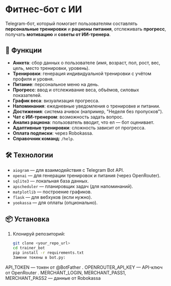 # Фитнес-бот с ИИ

Telegram-бот, который помогает пользователям составлять **персональные тренировки** и **рационы питания**, отслеживать **прогресс**, получать **мотивацию** и **советы от ИИ-тренера**.

## 🚀 Функции

- **Анкета**: сбор данных о пользователе (имя, возраст, пол, рост, вес, цель, место тренировки, уровень).
- **Тренировки**: генерация индивидуальной тренировки с учётом профиля и уровня.
- **Питание**: персональное меню на день.
- **Прогресс**: ввод и отслеживание веса, объёмов, силовых показателей.
- **График веса**: визуализация прогресса.
- **Напоминания**: ежедневные уведомления о тренировке и питании.
- **Достижения**: система ачивок (например, "Неделя без пропусков").
- **Чат с ИИ-тренером**: возможность задать вопрос.
- **Анализ рациона**: пользователь вводит, что ел — бот оценивает.
- **Адаптивные тренировки**: сложность зависит от прогресса.
- **Оплата подписки**: через Robokassa.
- **Справочник команд**: `/help`.

## 🛠️ Технологии

- `aiogram` — для взаимодействия с Telegram Bot API.
- `openai` — для генерации тренировок и питания (через OpenRouter).
- `sqlite3` — локальная база данных.
- `apscheduler` — планировщик задач (для напоминаний).
- `matplotlib` — построение графиков.
- `flask` — для вебхуков (если нужно).
- `yookassa` — для оплаты (опционально).

## 📦 Установка

1. Клонируй репозиторий:

   ```bash
   git clone <your_repo_url>
   cd trainer_bot
   pip install -r requirements.txt
   Замени токены в bot.py:
API_TOKEN — токен от @BotFather .
OPENROUTER_API_KEY — API-ключ от OpenRouter .
MERCHANT_LOGIN, MERCHANT_PASS1, MERCHANT_PASS2 — данные от Robokassa 